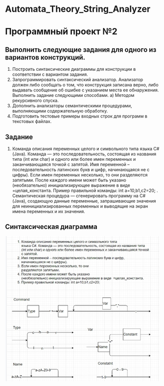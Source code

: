 # Automata_Theory_String_Analyzer
# Программный проект №2
## Выполнить следующие задания для одного из вариантов конструкций.

1. Построить синтаксические диаграммы для конструкции в соответствии с вариантом задания.
2. Запрограммировать синтаксический анализатор. Анализатор должен либо сообщать о том, что конструкция записана верно, либо выдавать сообщение об ошибке с указанием места ее обнаружения. Выполнить задание следующими способами.
a) Методом рекурсивного спуска.
3. Дополнить анализаторы семантическими процедурами, выполняющими содержательную обработку.
4. Подготовить тестовые примеры входных строк для программ в текстовых файлах.

## Задание
1. Команда описания переменных целого и символьного типа языка С# (Java). Команда — это последовательность, состоящая из названия типа (int или char) и одного или более имен переменных и заканчивающаяся точкой с запятой. Имя переменной – последовательность латинских букв и цифр, начинающаяся не с цифры). Если имен переменных несколько, то они разделяются запятыми. После каждого имени может быть указано (необязательно) инициализирующее выражение в виде =целая_константа. Пример правильной команды: int a=10,b1,c2=20; . Семантическая процедура — сгенерировать программу на С# (Java), создающую данные переменные, запрашивающие значения для неинициализированных переменных и выводящие на экран имена переменных и их значения.

## Синтаксическая диаграмма
![Syntax diagram image](https://github.com/Bakkun/Automata_Theory_String_Analyzer/blob/master/src/information/Task.jpg)

